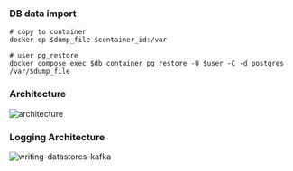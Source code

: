 ### DB data import
```shell
# copy to container
docker cp $dump_file $container_id:/var

# user pg_restore
docker compose exec $db_container pg_restore -U $user -C -d postgres /var/$dump_file
```

### Architecture
![architecture](https://github.com/stephano-tri/spring-boot-kafka/assets/62496713/267e56bb-a4a1-4d20-befa-f1f39ac39ff6)

### Logging Architecture
![writing-datastores-kafka](https://github.com/stephano-tri/spring-boot-kafka/assets/62496713/e9a2ae20-db10-4fe4-8a6c-1d72a665b39d)
